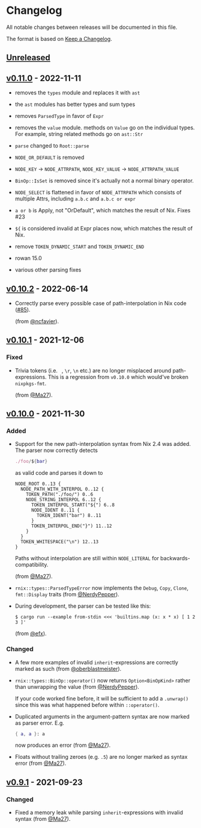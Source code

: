 # Changelog

All notable changes between releases will be documented in this file.

The format is based on [Keep a Changelog](https://keepachangelog.com/en/1.0.0/).

## [Unreleased]

## [v0.11.0] - 2022-11-11

* removes the `types` module and replaces it with `ast`

* the `ast` modules has better types and sum types

* removes `ParsedType` in favor of `Expr`

* removes the `value` module. methods on `Value` go on the individual types. For example, string related methods go on `ast::Str`

* `parse` changed to `Root::parse`

* `NODE_OR_DEFAULT` is removed

* `NODE_KEY` -> `NODE_ATTRPATH`, `NODE_KEY_VALUE` -> `NODE_ATTRPATH_VALUE`

* `BinOp::IsSet` is removed since it's actually not a normal binary operator.

* `NODE_SELECT` is flattened in favor of `NODE_ATTRPATH` which consists of multiple Attrs, including `a.b.c` and `a.b.c or expr`

* `a or b` is Apply, not "OrDefault", which matches the result of Nix. Fixes #23

* `${` is considered invalid at Expr places now, which matches the result of Nix.

* remove `TOKEN_DYNAMIC_START` and `TOKEN_DYNAMIC_END`

* rowan 15.0

* various other parsing fixes

## [v0.10.2] - 2022-06-14

* Correctly parse every possible case of path-interpolation in Nix code ([#85](https://github.com/nix-community/rnix-parser/issues/85)).

  (from [@ncfavier](https://github.com/ncfavier)).

## [v0.10.1] - 2021-12-06

### Fixed

* Trivia tokens (i.e. ` `, `\r`, `\n` etc.) are no longer misplaced around path-expressions.
  This is a regression from `v0.10.0` which would've broken `nixpkgs-fmt`.

  (from [@Ma27](https://github.com/Ma27)).

## [v0.10.0] - 2021-11-30

### Added

* Support for the new path-interpolation syntax from Nix 2.4 was added. The parser
  now correctly detects

  ```nix
  ./foo/${bar}
  ```

  as valid code and parses it down to

  ```
  NODE_ROOT 0..13 {
    NODE_PATH_WITH_INTERPOL 0..12 {
      TOKEN_PATH("./foo/") 0..6
      NODE_STRING_INTERPOL 6..12 {
        TOKEN_INTERPOL_START("${") 6..8
        NODE_IDENT 8..11 {
          TOKEN_IDENT("bar") 8..11
        }
        TOKEN_INTERPOL_END("}") 11..12
      }
    }
    TOKEN_WHITESPACE("\n") 12..13
  }
  ```

  Paths without interpolation are still within `NODE_LITERAL` for backwards-compatibility.

  (from [@Ma27](https://github.com/Ma27)).

* `rnix::types::ParsedTypeError` now implements the `Debug`, `Copy`, `Clone`, `fmt::Display` traits (from [@NerdyPepper](https://github.com/NerdyPepper)).

* During development, the parser can be tested like this:

  ```
  $ cargo run --example from-stdin <<< 'builtins.map (x: x * x) [ 1 2 3 ]'
  ```

  (from [@efx](https://github.com/efx)).

### Changed

* A few more examples of invalid `inherit`-expressions are correctly marked as such (from [@oberblastmeister](https://github.com/oberblastmeister)).

* `rnix::types::BinOp::operator()` now returns `Option<BinOpKind>` rather than unwrapping the
  value (from [@NerdyPepper](https://github.com/NerdyPepper)).

  If your code worked fine before, it will be sufficient to add a `.unwrap()` since this was
  what happened before within `::operator()`.

* Duplicated arguments in the argument-pattern syntax are now marked as parser error. E.g.

  ```nix
  { a, a }: a
  ```

  now produces an error (from [@Ma27](https://github.com/Ma27)).

* Floats without trailing zeroes (e.g. `.5`) are no longer marked as syntax error (from [@Ma27](https://github.com/Ma27)).

## [v0.9.1] - 2021-09-23

### Changed

* Fixed a memory leak while parsing `inherit`-expressions with invalid syntax (from [@Ma27](https://github.com/Ma27/)).

[Unreleased]: https://github.com/nix-community/rnix-parser/compare/v0.11.0...master
[v0.11.0]: https://github.com/nix-community/rnix-parser/compare/v0.10.2...v0.11.0
[v0.10.2]: https://github.com/nix-community/rnix-parser/compare/v0.10.1...v0.10.2
[v0.10.1]: https://github.com/nix-community/rnix-parser/compare/v0.10.0...v0.10.1
[v0.10.0]: https://github.com/nix-community/rnix-parser/compare/v0.9.1...v0.10.0
[v0.9.1]: https://github.com/nix-community/rnix-parser/compare/v0.9.0...v0.9.1
